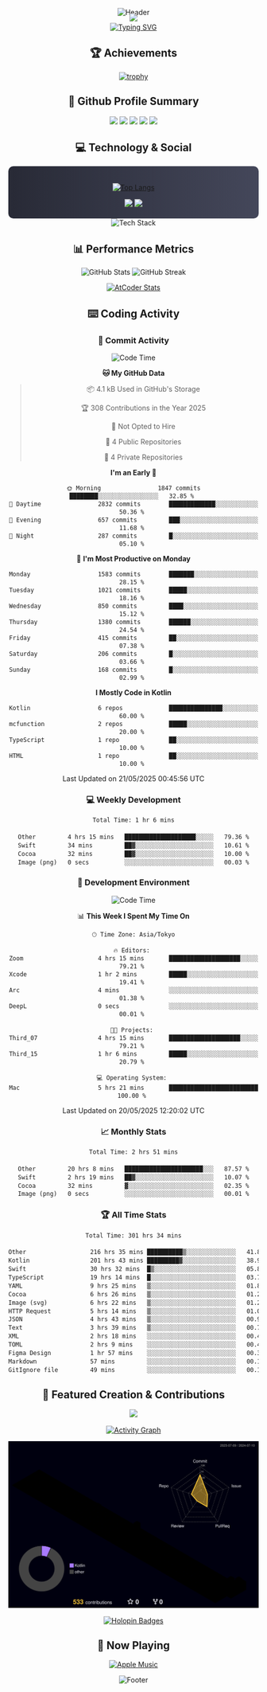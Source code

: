 <div align="center">
  
![Header](https://capsule-render.vercel.app/api?type=waving&color=gradient&customColorList=12&height=300&section=header&text=Welcome%20to%20Batapii's%20Universe&fontSize=50&animation=fadeIn&fontAlignY=40&desc=Android%20Developer%20|%20Kotlin%20LOVE%20)

<div style="margin-top: -20px;">
  <img src="https://readme-typing-svg.herokuapp.com/?lines=Crafting+Android+Experiences;Building+Tomorrow's+Apps+Today;Always+Learning,+Always+Growing&font=Fira%20Code&center=true&width=440&height=45&color=f75c7e&vCenter=true&size=22&pause=1000">
</div>

<a href="https://git.io/typing-svg">
  <img src="https://readme-typing-svg.demolab.com?font=Fira+Code&weight=600&size=28&duration=4000&pause=1000&center=true&vCenter=true&width=800&lines=Hey+there!+I'm+Batapii+%F0%9F%91%8B;Android+Developer+from+Japan+%F0%9F%87%AF%F0%9F%87%B5" alt="Typing SVG" />
</a>

## 🏆 Achievements

[![trophy](https://github-profile-trophy.vercel.app/?username=batapii&theme=onestar&no-frame=true&no-bg=true&column=8&rank=SECRET,SSS,SS,S,AAA,AA,A,B,C,?&margin-w=10&margin-h=10)](https://github.com/ryo-ma/github-profile-trophy)

## 🎯 Github Profile Summary

<div align="center">
  <img src="http://github-profile-summary-cards.vercel.app/api/cards/profile-details?username=batapii&theme=radical" />
  <img src="http://github-profile-summary-cards.vercel.app/api/cards/repos-per-language?username=batapii&theme=radical" />
  <img src="http://github-profile-summary-cards.vercel.app/api/cards/most-commit-language?username=batapii&theme=radical" />
  <img src="http://github-profile-summary-cards.vercel.app/api/cards/stats?username=batapii&theme=radical" />
  <img src="http://github-profile-summary-cards.vercel.app/api/cards/productive-time?username=batapii&theme=radical" />
</div>

## 💻 Technology & Social

<div align="center" style="background: linear-gradient(to right, #282A36, #44475A); padding: 20px; border-radius: 10px;">

[![Top Langs](https://github-readme-stats.vercel.app/api/top-langs/?username=batapii
)](https://github.com/anuraghazra/github-readme-stats)

<div style="margin-top: 15px">
<a href="https://github.com/batapii"><img src="https://img.shields.io/github/followers/batapii?style=for-the-badge&logo=github&label=Follow&color=ff6e96&labelColor=282A36"/></a>
<a href="https://twitter.com/batapii3939"><img src="https://img.shields.io/twitter/follow/batapii?style=for-the-badge&logo=twitter&color=1DA1F2&labelColor=282A36&label= Twitter"/></a>
</div>

</div>

<div align="center">
<img src="https://github-readme-tech-stack.vercel.app/api/cards?title=Tech+Stack&align=center&titleAlign=center&fontSize=20&lineHeight=10&lineCount=4&theme=github_dark&width=800&bg=%230D1117&badge=%23161B22&border=%2321262D&titleColor=%2358A6FF&line1=kotlin%2Ckotlin%2C0095D5%3Bandroid%2Candroid%2C00ff00%3Bjetpackcompose%2Cjetpack%2C4285F4%3B&line2=swift%2Cswift%2CFA7343%3Bfirebase%2Cfirebase%2CFFCA28%3Bgithub%2Cgithub%2C181717%3B&line3=typescript%2Ctypescript%2C3178C6%3Bgraphql%2Cgraphql%2CE10098%3Bsupabase%2Csupabase%2C3FCF8E%3B&line4=gradle%2Cgradle%2C02303A%3Bgitkraken%2Cgitkraken%2C179287%3Bpostman%2Cpostman%2CFF6C37%3B" alt="Tech Stack" />
</div>



## 📊 Performance Metrics

<div align="center">

![GitHub Stats](https://github-readme-stats.vercel.app/api?username=batapii&show_icons=true&theme=radical&hide_border=true&bg_color=0D1117)
![GitHub Streak](https://github-readme-streak-stats.herokuapp.com/?user=batapii&theme=radical&hide_border=true&background=0D1117)

[![AtCoder Stats](https://atcoder-readme-stats.vercel.app/stats/batapii3939?theme=dark&show_history=5&width=495)](https://github.com/iwbc-mzk/atcoder-readme-stats)

</div>

## ⌨️ Coding Activity

### 🌟 Commit Activity
<!--START_SECTION:commit-stats-->
![Code Time](http://img.shields.io/badge/Code%20Time-518%20hrs%209%20mins-blue)

**🐱 My GitHub Data** 

> 📦 4.1 kB Used in GitHub's Storage 
 > 
> 🏆 308 Contributions in the Year 2025
 > 
> 🚫 Not Opted to Hire
 > 
> 📜 4 Public Repositories 
 > 
> 🔑 4 Private Repositories 
 > 
**I'm an Early 🐤** 

```text
🌞 Morning                1847 commits        ████████░░░░░░░░░░░░░░░░░   32.85 % 
🌆 Daytime                2832 commits        █████████████░░░░░░░░░░░░   50.36 % 
🌃 Evening                657 commits         ███░░░░░░░░░░░░░░░░░░░░░░   11.68 % 
🌙 Night                  287 commits         █░░░░░░░░░░░░░░░░░░░░░░░░   05.10 % 
```
📅 **I'm Most Productive on Monday** 

```text
Monday                   1583 commits        ███████░░░░░░░░░░░░░░░░░░   28.15 % 
Tuesday                  1021 commits        █████░░░░░░░░░░░░░░░░░░░░   18.16 % 
Wednesday                850 commits         ████░░░░░░░░░░░░░░░░░░░░░   15.12 % 
Thursday                 1380 commits        ██████░░░░░░░░░░░░░░░░░░░   24.54 % 
Friday                   415 commits         ██░░░░░░░░░░░░░░░░░░░░░░░   07.38 % 
Saturday                 206 commits         █░░░░░░░░░░░░░░░░░░░░░░░░   03.66 % 
Sunday                   168 commits         █░░░░░░░░░░░░░░░░░░░░░░░░   02.99 % 
```


**I Mostly Code in Kotlin** 

```text
Kotlin                   6 repos             ███████████████░░░░░░░░░░   60.00 % 
mcfunction               2 repos             █████░░░░░░░░░░░░░░░░░░░░   20.00 % 
TypeScript               1 repo              ██░░░░░░░░░░░░░░░░░░░░░░░   10.00 % 
HTML                     1 repo              ██░░░░░░░░░░░░░░░░░░░░░░░   10.00 % 
```




 Last Updated on 21/05/2025 00:45:56 UTC
<!--END_SECTION:commit-stats-->

### 💻 Weekly Development
<!--START_SECTION:wakatime-->

```txt
Total Time: 1 hr 6 mins

Other         4 hrs 15 mins   ████████████████████░░░░░   79.36 %
Swift         34 mins         ██▓░░░░░░░░░░░░░░░░░░░░░░   10.61 %
Cocoa         32 mins         ██▓░░░░░░░░░░░░░░░░░░░░░░   10.00 %
Image (png)   0 secs          ░░░░░░░░░░░░░░░░░░░░░░░░░   00.03 %
```

<!--END_SECTION:wakatime-->

### 🔨 Development Environment
<!--START_SECTION:dev-stats-->
![Code Time](http://img.shields.io/badge/Code%20Time-518%20hrs%209%20mins-blue)

📊 **This Week I Spent My Time On** 

```text
🕑︎ Time Zone: Asia/Tokyo

🔥 Editors: 
Zoom                     4 hrs 15 mins       ████████████████████░░░░░   79.21 % 
Xcode                    1 hr 2 mins         █████░░░░░░░░░░░░░░░░░░░░   19.41 % 
Arc                      4 mins              ░░░░░░░░░░░░░░░░░░░░░░░░░   01.38 % 
DeepL                    0 secs              ░░░░░░░░░░░░░░░░░░░░░░░░░   00.01 % 

🐱‍💻 Projects: 
Third_07                 4 hrs 15 mins       ████████████████████░░░░░   79.21 % 
Third_15                 1 hr 6 mins         █████░░░░░░░░░░░░░░░░░░░░   20.79 % 

💻 Operating System: 
Mac                      5 hrs 21 mins       █████████████████████████   100.00 % 
```


 Last Updated on 20/05/2025 12:20:02 UTC
<!--END_SECTION:dev-stats-->

### 📈 Monthly Stats
<!--START_SECTION:wakamonth-->

```txt
Total Time: 2 hrs 51 mins

Other         20 hrs 8 mins   ██████████████████████░░░   87.57 %
Swift         2 hrs 19 mins   ██▓░░░░░░░░░░░░░░░░░░░░░░   10.07 %
Cocoa         32 mins         ▓░░░░░░░░░░░░░░░░░░░░░░░░   02.35 %
Image (png)   0 secs          ░░░░░░░░░░░░░░░░░░░░░░░░░   00.01 %
```

<!--END_SECTION:wakamonth-->

### 🏆 All Time Stats
<!--START_SECTION:wakaalltime-->

```txt
Total Time: 301 hrs 34 mins

Other                  216 hrs 35 mins ██████████▒░░░░░░░░░░░░░░   41.80 %
Kotlin                 201 hrs 43 mins █████████▓░░░░░░░░░░░░░░░   38.93 %
Swift                  30 hrs 32 mins  █▒░░░░░░░░░░░░░░░░░░░░░░░   05.89 %
TypeScript             19 hrs 14 mins  █░░░░░░░░░░░░░░░░░░░░░░░░   03.71 %
YAML                   9 hrs 25 mins   ▒░░░░░░░░░░░░░░░░░░░░░░░░   01.82 %
Cocoa                  6 hrs 26 mins   ▒░░░░░░░░░░░░░░░░░░░░░░░░   01.24 %
Image (svg)            6 hrs 22 mins   ▒░░░░░░░░░░░░░░░░░░░░░░░░   01.23 %
HTTP Request           5 hrs 14 mins   ▒░░░░░░░░░░░░░░░░░░░░░░░░   01.01 %
JSON                   4 hrs 43 mins   ▒░░░░░░░░░░░░░░░░░░░░░░░░   00.91 %
Text                   3 hrs 39 mins   ▒░░░░░░░░░░░░░░░░░░░░░░░░   00.70 %
XML                    2 hrs 18 mins   ░░░░░░░░░░░░░░░░░░░░░░░░░   00.45 %
TOML                   2 hrs 9 mins    ░░░░░░░░░░░░░░░░░░░░░░░░░   00.42 %
Figma Design           1 hr 57 mins    ░░░░░░░░░░░░░░░░░░░░░░░░░   00.38 %
Markdown               57 mins         ░░░░░░░░░░░░░░░░░░░░░░░░░   00.18 %
GitIgnore file         49 mins         ░░░░░░░░░░░░░░░░░░░░░░░░░   00.16 %
```

<!--END_SECTION:wakaalltime-->


## 🌟 Featured Creation & Contributions

<div align="center">
  <a href="https://github.com/batapii/ToDoSNS">
    <img src="https://github-readme-stats.vercel.app/api/pin/?username=batapii&repo=ToDoSNS&theme=radical&hide_border=true&bg_color=0D1117" />
  </a>

[![Activity Graph](https://github-readme-activity-graph.vercel.app/graph?username=batapii&custom_title=Contribution%20Graph&hide_border=true&theme=radical&bg_color=0D1117)](https://github.com/ashutosh00710/github-readme-activity-graph)

![3D Contrib](./profile-3d-contrib/profile-night-rainbow.svg)

[![Holopin Badges](https://holopin.me/batapii)](https://holopin.io/@batapii)

</div>

## 🎵 Now Playing

<div align="center">
  
[![Apple Music](https://music-profile.rayriffy.com/theme/dark.svg?uid=001005.6598667d2ffd4a10a4f429edd0ba24c4.1156)](https://github.com/rayriffy/apple-music-github-profile)

</div>

![Footer](https://capsule-render.vercel.app/api?type=waving&color=gradient&customColorList=12&height=100&section=footer)

</div>

